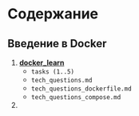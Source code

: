 # Содержание

## Введение в Docker

1. **[docker_learn](https://github.com/lamjob1993/docker-monitoring/tree/main/docker/tasks/docker_learn)**
    - `tasks (1..5)`
    - `tech_questions.md`
    - `tech_questions_dockerfile.md`
    - `tech_questions_compose.md`
2. 
